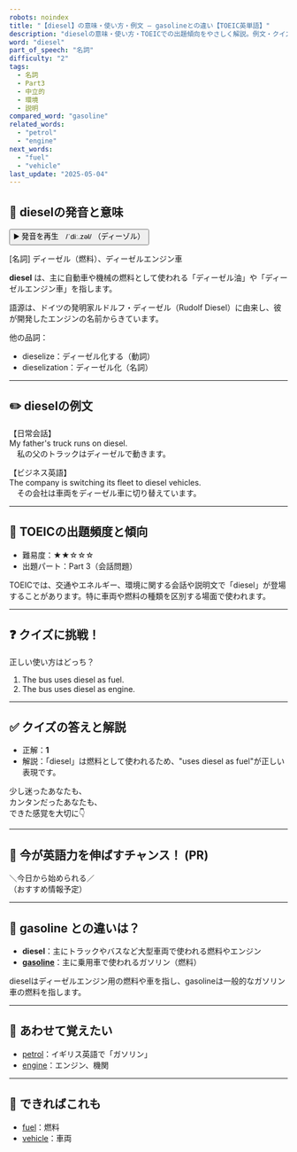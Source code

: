 ```yaml
---
robots: noindex
title: "【diesel】の意味・使い方・例文 ― gasolineとの違い【TOEIC英単語】"
description: "dieselの意味・使い方・TOEICでの出題傾向をやさしく解説。例文・クイズ付きでgasolineとの違いもわかりやすく学べます。"
word: "diesel"
part_of_speech: "名詞"
difficulty: "2"
tags:
  - 名詞
  - Part3
  - 中立的
  - 環境
  - 説明
compared_word: "gasoline"
related_words:
  - "petrol"
  - "engine"
next_words:
  - "fuel"
  - "vehicle"
last_update: "2025-05-04"
---
```


## 🔰 dieselの発音と意味

<button class="play-audio" onclick="playTTS('diesel')">
  <span class="play-audio-main">
    ▶️ 発音を再生　/ˈdiː.zəl/
  </span>
  <span class="play-audio-sub">
    （ディーゾル）
  </span>
</button>

[名詞] ディーゼル（燃料）、ディーゼルエンジン車

**diesel** は、主に自動車や機械の燃料として使われる「ディーゼル油」や「ディーゼルエンジン車」を指します。

語源は、ドイツの発明家ルドルフ・ディーゼル（Rudolf Diesel）に由来し、彼が開発したエンジンの名前からきています。

他の品詞：  
- dieselize：ディーゼル化する（動詞）
- dieselization：ディーゼル化（名詞）

---

## ✏️ dieselの例文

【日常会話】  
My father's truck runs on diesel.  
　私の父のトラックはディーゼルで動きます。

【ビジネス英語】  
The company is switching its fleet to diesel vehicles.  
　その会社は車両をディーゼル車に切り替えています。

---

## 🎯 TOEICの出題頻度と傾向

- 難易度：★★☆☆☆
- 出題パート：Part 3（会話問題）

TOEICでは、交通やエネルギー、環境に関する会話や説明文で「diesel」が登場することがあります。特に車両や燃料の種類を区別する場面で使われます。

---

## ❓ クイズに挑戦！

正しい使い方はどっち？

1. The bus uses diesel as fuel.  
2. The bus uses diesel as engine.

---

## ✅ クイズの答えと解説

- 正解：**1**
- 解説：「diesel」は燃料として使われるため、"uses diesel as fuel"が正しい表現です。

少し迷ったあなたも、  
カンタンだったあなたも、  
できた感覚を大切に👇️

---

## 🚀 今が英語力を伸ばすチャンス！ (PR)

<div class="info-center">
＼今日から始められる／<br>  
（おすすめ情報予定）
</div>

---

## 🤔  gasoline との違いは？

- **diesel**：主にトラックやバスなど大型車両で使われる燃料やエンジン
- **[gasoline](/word/gasoline)**：主に乗用車で使われるガソリン（燃料）

dieselはディーゼルエンジン用の燃料や車を指し、gasolineは一般的なガソリン車の燃料を指します。

---

## 🧩 あわせて覚えたい

- [petrol](/word/petrol)：イギリス英語で「ガソリン」
- [engine](/word/engine)：エンジン、機関

---

## 📖 できればこれも

- [fuel](/word/fuel)：燃料
- [vehicle](/word/vehicle)：車両

<!-- cvid: aid13_bid10 -->
